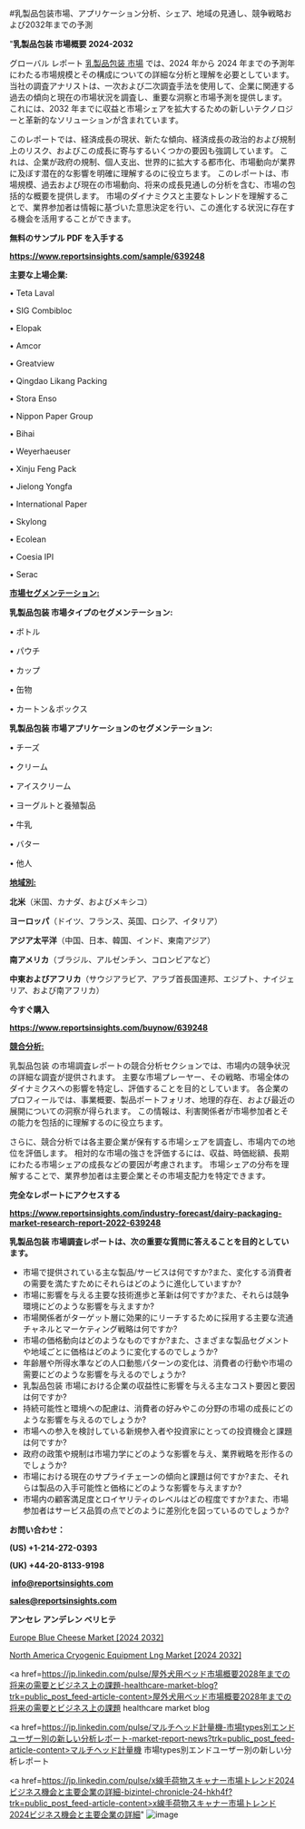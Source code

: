 #乳製品包装市場、アプリケーション分析、シェア、地域の見通し、競争戦略および2032年までの予測

"<strong>乳製品包装 市場概要 2024-2032</strong>

グローバル レポート <a href=https://www.reportsinsights.com/sample/639248>乳製品包装 市場</a> では、2024 年から 2024 年までの予測年にわたる市場規模とその構成についての詳細な分析と理解を必要としています。 当社の調査アナリストは、一次および二次調査手法を使用して、企業に関連する過去の傾向と現在の市場状況を調査し、重要な洞察と市場予測を提供します。 これには、2032 年までに収益と市場シェアを拡大​​するための新しいテクノロジーと革新的なソリューションが含まれています。

このレポートでは、経済成長の現状、新たな傾向、経済成長の政治的および規制上のリスク、およびこの成長に寄与するいくつかの要因も強調しています。 これは、企業が政府の規制、個人支出、世界的に拡大する都市化、市場動向が業界に及ぼす潜在的な影響を明確に理解するのに役立ちます。 このレポートは、市場規模、過去および現在の市場動向、将来の成長見通しの分析を含む、市場の包括的な概要を提供します。 市場のダイナミクスと主要なトレンドを理解することで、業界参加者は情報に基づいた意思決定を行い、この進化する状況に存在する機会を活用することができます。

<strong><b>無料のサンプル PDF を入手する</b></strong>

<a href=https://www.reportsinsights.com/sample/639248><strong><u>https://www.reportsinsights.com/sample/639248</u></strong></a>

<strong>主要な上場企業:</strong>

• Teta Laval

• SIG Combibloc

• Elopak

• Amcor

• Greatview

• Qingdao Likang Packing

• Stora Enso

• Nippon Paper Group

• Bihai

• Weyerhaeuser

• Xinju Feng Pack

• Jielong Yongfa

• International Paper

• Skylong

• Ecolean

• Coesia IPI

• Serac

<strong><u>市場セグメンテーション</u></strong><strong><u>:</u></strong>

<strong>乳製品包装 市場タイプのセグメンテーション:</strong>

• ボトル

• パウチ

• カップ

• 缶物

• カートン＆ボックス

<strong>乳製品包装 市場アプリケーションのセグメンテーション:</strong>

• チーズ

• クリーム

• アイスクリーム

• ヨーグルトと養殖製品

• 牛乳

• バター

• 他人

<strong><u>地域別</u></strong><strong><u>:</u></strong>

<strong>北米</strong>（米国、カナダ、およびメキシコ）

<strong>ヨーロッパ</strong>（ドイツ、フランス、英国、ロシア、イタリア）

<strong>アジア太平洋</strong>（中国、日本、韓国、インド、東南アジア）

<strong>南アメリカ</strong>（ブラジル、アルゼンチン、コロンビアなど）

<strong>中東およびアフリカ</strong>（サウジアラビア、アラブ首長国連邦、エジプト、ナイジェリア、および南アフリカ）

<strong>今すぐ購入</strong>

<a href=https://www.reportsinsights.com/buynow/639248><strong><u>https://www.reportsinsights.com/buynow/639248</u></strong></a>

<strong><u>競合分析:</u></strong>

乳製品包装 の市場調査レポートの競合分析セクションでは、市場内の競争状況の詳細な調査が提供されます。 主要な市場プレーヤー、その戦略、市場全体のダイナミクスへの影響を特定し、評価することを目的としています。 各企業のプロフィールでは、事業概要、製品ポートフォリオ、地理的存在、および最近の展開についての洞察が得られます。 この情報は、利害関係者が市場参加者とその能力を包括的に理解するのに役立ちます。

さらに、競合分析では各主要企業が保有する市場シェアを調査し、市場内での地位を評価します。 相対的な市場の強さを評価するには、収益、時価総額、長期にわたる市場シェアの成長などの要因が考慮されます。 市場シェアの分布を理解することで、業界参加者は主要企業とその市場支配力を特定できます。

<strong>完全なレポートにアクセスする</strong>

<a href=https://www.reportsinsights.com/industry-forecast/dairy-packaging-market-research-report-2022-639248><strong><u><b>https://www.reportsinsights.com/industry-forecast/dairy-packaging-market-research-report-2022-639248</b></u></strong></a>

<strong><b>乳製品包装 市場調査レポートは、次の重要な質問に答えることを目的としています。</b></strong>
<ul>
  <li>市場で提供されている主な製品/サービスは何ですか?また、変化する消費者の需要を満たすためにそれらはどのように進化していますか?</li>
  <li>市場に影響を与える主要な技術進歩と革新は何ですか?また、それらは競争環境にどのような影響を与えますか?</li>
  <li>市場関係者がターゲット層に効果的にリーチするために採用する主要な流通チャネルとマーケティング戦略は何ですか?</li>
  <li>市場の価格動向はどのようなものですか?また、さまざまな製品セグメントや地域ごとに価格はどのように変化するのでしょうか?</li>
  <li>年齢層や所得水準などの人口動態パターンの変化は、消費者の行動や市場の需要にどのような影響を与えるのでしょうか?</li>
  <li>乳製品包装 市場における企業の収益性に影響を与える主なコスト要因と要因は何ですか?</li>
  <li>持続可能性と環境への配慮は、消費者の好みやこの分野の市場の成長にどのような影響を与えるのでしょうか?</li>
  <li>市場への参入を検討している新規参入者や投資家にとっての投資機会と課題は何ですか?</li>
  <li>政府の政策や規制は市場力学にどのような影響を与え、業界戦略を形作るのでしょうか?</li>
  <li>市場における現在のサプライチェーンの傾向と課題は何ですか?また、それらは製品の入手可能性と価格にどのような影響を与えますか?</li>
  <li>市場内の顧客満足度とロイヤリティのレベルはどの程度ですか?また、市場参加者はサービス品質の点でどのように差別化を図っているのでしょうか?</li>
</ul>
<strong>お問い合わせ：</strong>

<strong>(US) +1-214-272-0393</strong>

<strong>(UK) +44-20-8133-9198</strong>

<strong> </strong><a href=info@reportsinsights.com><strong><u>info@reportsinsights.com</u></strong></a>

<a href=sales@reportsinsights.com><strong><u>sales@reportsinsights.com</u></strong></a>

<strong>アンセレ アンデレン ベリヒテ</strong>

<a href=https://www.linkedin.com/pulse/europe-blue-cheese-market-cagr-key-insights-covered-ufqae/>Europe Blue Cheese Market [2024 2032]</a>

<a href=https://www.linkedin.com/pulse/north-america-cryogenic-equipment-lng-market-growth-focused-owilf/>North America Cryogenic Equipment Lng Market [2024 2032]</a>

<a href=https://jp.linkedin.com/pulse/屋外犬用ベッド市場概要2028年までの将来の需要とビジネス上の課題-healthcare-market-blog?trk=public_post_feed-article-content>屋外犬用ベッド市場概要2028年までの将来の需要とビジネス上の課題 healthcare market blog</a>

<a href=https://jp.linkedin.com/pulse/マルチヘッド計量機-市場types別エンドユーザー別の新しい分析レポート-market-report-news?trk=public_post_feed-article-content>マルチヘッド計量機 市場types別エンドユーザー別の新しい分析レポート</a>

<a href=https://jp.linkedin.com/pulse/x線手荷物スキャナー市場トレンド2024ビジネス機会と主要企業の詳細-bizintel-chronicle-24-hkh4f?trk=public_post_feed-article-content>x線手荷物スキャナー市場トレンド2024ビジネス機会と主要企業の詳細</a>"
![image](https://github.com/ahaan12367/RIMarket24/assets/158471582/2ac0f64a-f660-4410-8e3d-78780f89c3d8)
